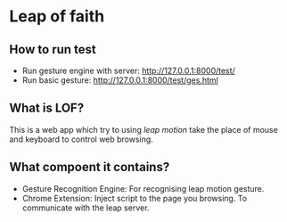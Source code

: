 # Leap of faith

## How to run test

- Run gesture engine with server: http://127.0.0.1:8000/test/
- Run basic gesture: http://127.0.0.1:8000/test/ges.html

## What is LOF?

This is a web app which try to using *leap motion* take the place of mouse and keyboard to control web browsing.

## What compoent it contains?

- Gesture Recognition Engine: For recognising leap motion gesture.
- Chrome Extension: Inject script to the page you browsing. To communicate with the leap server.

